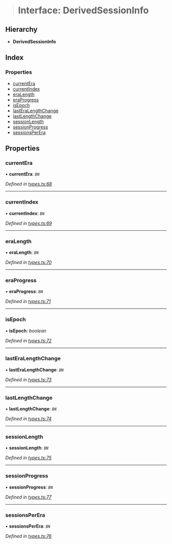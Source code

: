 > # Interface: DerivedSessionInfo

## Hierarchy

* **DerivedSessionInfo**

## Index

### Properties

* [currentEra](_types_.derivedsessioninfo.md#currentera)
* [currentIndex](_types_.derivedsessioninfo.md#currentindex)
* [eraLength](_types_.derivedsessioninfo.md#eralength)
* [eraProgress](_types_.derivedsessioninfo.md#eraprogress)
* [isEpoch](_types_.derivedsessioninfo.md#isepoch)
* [lastEraLengthChange](_types_.derivedsessioninfo.md#lasteralengthchange)
* [lastLengthChange](_types_.derivedsessioninfo.md#lastlengthchange)
* [sessionLength](_types_.derivedsessioninfo.md#sessionlength)
* [sessionProgress](_types_.derivedsessioninfo.md#sessionprogress)
* [sessionsPerEra](_types_.derivedsessioninfo.md#sessionsperera)

## Properties

###  currentEra

• **currentEra**: *`BN`*

*Defined in [types.ts:68](https://github.com/polkadot-js/api/blob/1b94f0c/packages/api-derive/src/types.ts#L68)*

___

###  currentIndex

• **currentIndex**: *`BN`*

*Defined in [types.ts:69](https://github.com/polkadot-js/api/blob/1b94f0c/packages/api-derive/src/types.ts#L69)*

___

###  eraLength

• **eraLength**: *`BN`*

*Defined in [types.ts:70](https://github.com/polkadot-js/api/blob/1b94f0c/packages/api-derive/src/types.ts#L70)*

___

###  eraProgress

• **eraProgress**: *`BN`*

*Defined in [types.ts:71](https://github.com/polkadot-js/api/blob/1b94f0c/packages/api-derive/src/types.ts#L71)*

___

###  isEpoch

• **isEpoch**: *boolean*

*Defined in [types.ts:72](https://github.com/polkadot-js/api/blob/1b94f0c/packages/api-derive/src/types.ts#L72)*

___

###  lastEraLengthChange

• **lastEraLengthChange**: *`BN`*

*Defined in [types.ts:73](https://github.com/polkadot-js/api/blob/1b94f0c/packages/api-derive/src/types.ts#L73)*

___

###  lastLengthChange

• **lastLengthChange**: *`BN`*

*Defined in [types.ts:74](https://github.com/polkadot-js/api/blob/1b94f0c/packages/api-derive/src/types.ts#L74)*

___

###  sessionLength

• **sessionLength**: *`BN`*

*Defined in [types.ts:75](https://github.com/polkadot-js/api/blob/1b94f0c/packages/api-derive/src/types.ts#L75)*

___

###  sessionProgress

• **sessionProgress**: *`BN`*

*Defined in [types.ts:77](https://github.com/polkadot-js/api/blob/1b94f0c/packages/api-derive/src/types.ts#L77)*

___

###  sessionsPerEra

• **sessionsPerEra**: *`BN`*

*Defined in [types.ts:76](https://github.com/polkadot-js/api/blob/1b94f0c/packages/api-derive/src/types.ts#L76)*
